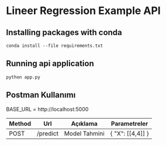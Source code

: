 # Lineer Regression Example API

## Installing packages with conda

```conda install --file requirements.txt```

## Running api application

```python app.py```

## Postman Kullanımı

BASE_URL = http://localhost:5000


| Method | Url                                                | Açıklama                              | Parametreler                                 |
|--------|----------------------------------------------------|---------------------------------------|----------------------------------------------|
| POST   | /predict                                           | Model Tahmini                         | { "X": [[4,4]] }                             |